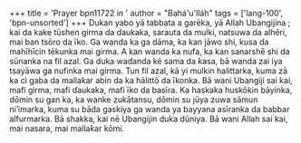 +++
title = 'Prayer bpn11722 in '
author = "Bahá'u'lláh"
tags = ['lang-100', 'bpn-unsorted']
+++
Dukan yabo yā tabbata a garēka, yā Allah Ubangijina ; kai da kake tūshen girma da ɗaukaka, sarauta da mulki, natsuwa da alhēri, mai ban tsōro da īko. Ga wanda ka ga dāma, ka kan jāwo shi, kusa da mahīhīcin tēkunka mai girma. A kan wanda ka nufa, ka kan sanarshē shi da sūnanka na fil azal. Ga duka waɗanda kē sama da ƙasa, bā wanda zai iya tsayāwa ga nufinka mai girma. Tun fil azal, kā yi mulkin halittarka, kuma zā ka ci gaba da mallaƙar abin da ka hālittō da īkonka. Bā wani Ubangiji sai kai, mafi girma, mafi ɗaukaka, mafi īko da basīra.
Ka haskaka huskōkin bāyinka, dōmin su gan ka, ka wanke zukātansu, dōmin su jūya zuwa sāmun ni’imarka, kuma su bāda gaskiya ga wanda ya bayyana asīranka da babbar alfurmarka.
Bā shakka, kai nē Ubangijin duka dūniya. Bā wani Allah sai kai, mai nasara, mai mallaƙar kōmi.
